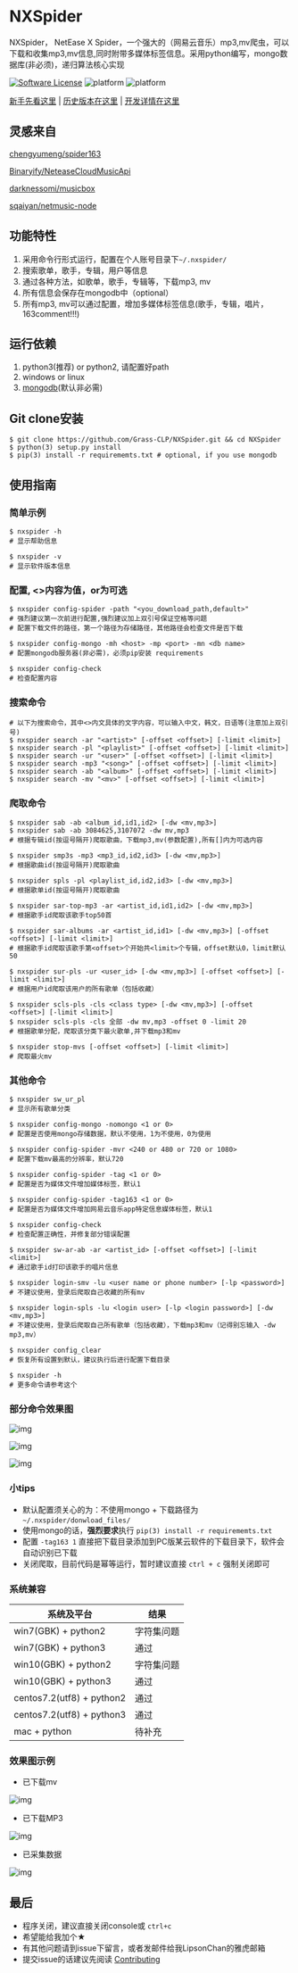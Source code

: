 NXSpider
=================

NXSpider， NetEase X Spider，一个强大的（网易云音乐）mp3,mv爬虫，可以下载和收集mp3,mv信息,同时附带多媒体标签信息。采用python编写，mongo数据库(非必须)，递归算法核心实现

[![Software License](https://img.shields.io/pypi/l/Django.svg)](LICENSE.md)
![platform](https://img.shields.io/badge/python-2.7-green.svg)
![platform](https://img.shields.io/badge/python-3.5-green.svg)

[新手先看这里](SIMPLE_USE.md) | [历史版本在这里](VERSION.md) | [开发详情在这里](DEV.md)

## 灵感来自

[chengyumeng/spider163](https://github.com/chengyumeng/spider163)

[Binaryify/NeteaseCloudMusicApi](https://github.com/Binaryify/NeteaseCloudMusicApi)

[darknessomi/musicbox](https://github.com/darknessomi/musicbox)

[sqaiyan/netmusic-node](https://github.com/sqaiyan/netmusic-node)

## 功能特性
1. 采用命令行形式运行，配置在个人账号目录下```~/.nxspider/```
2. 搜索歌单，歌手，专辑，用户等信息
3. 通过各种方法，如歌单，歌手，专辑等，下载mp3, mv
4. 所有信息会保存在mongodb中（optional）
5. 所有mp3, mv可以通过配置，增加多媒体标签信息(歌手，专辑，唱片，163comment!!!)

## 运行依赖
1. python3(推荐) or python2, 请配置好path
2. windows or linux
3. [mongodb](https://docs.mongodb.com/manual/installation/)(默认非必需)

## Git clone安装
    $ git clone https://github.com/Grass-CLP/NXSpider.git && cd NXSpider
    $ python(3) setup.py install
    $ pip(3) install -r requirememts.txt # optional, if you use mongodb

## 使用指南
### 简单示例
	$ nxspider -h
	# 显示帮助信息

	$ nxspider -v
	# 显示软件版本信息

### 配置, <>内容为值，or为可选
	$ nxspider config-spider -path "<you_download_path,default>"
	# 强烈建议第一次前进行配置,强烈建议加上双引号保证空格等问题
	# 配置下载文件的路径，第一个路径为存储路径，其他路径会检查文件是否下载 

	$ nxspider config-mongo -mh <host> -mp <port> -mn <db name>
	# 配置mongodb服务器(非必需)，必须pip安装 requirements

	$ nxspider config-check
	# 检查配置内容

### 搜索命令
	# 以下为搜索命令，其中<>内文具体的文字内容，可以输入中文，韩文，日语等(注意加上双引号)
	$ nxspider search -ar "<artist>" [-offset <offset>] [-limit <limit>]
	$ nxspider search -pl "<playlist>" [-offset <offset>] [-limit <limit>]
	$ nxspider search -ur "<user>" [-offset <offset>] [-limit <limit>]
	$ nxspider search -mp3 "<song>" [-offset <offset>] [-limit <limit>]
	$ nxspider search -ab "<album>" [-offset <offset>] [-limit <limit>]
	$ nxspider search -mv "<mv>" [-offset <offset>] [-limit <limit>]

### 爬取命令
	$ nxspider sab -ab <album_id,id1,id2> [-dw <mv,mp3>]
    $ nxspider sab -ab 3084625,3107072 -dw mv,mp3
	# 根据专辑id(按逗号隔开)爬取歌曲，下载mp3,mv(参数配置),所有[]内为可选内容

    $ nxspider smp3s -mp3 <mp3_id,id2,id3> [-dw <mv,mp3>]
	# 根据歌曲id(按逗号隔开)爬取歌曲

	$ nxspider spls -pl <playlist_id,id2,id3> [-dw <mv,mp3>]
	# 根据歌单id(按逗号隔开)爬取歌曲

	$ nxspider sar-top-mp3 -ar <artist_id,id1,id2> [-dw <mv,mp3>]
	# 根据歌手id爬取该歌手top50首

	$ nxspider sar-albums -ar <artist_id,id1> [-dw <mv,mp3>] [-offset <offset>] [-limit <limit>]
	# 根据歌手id爬取该歌手第<offset>个开始共<limit>个专辑，offset默认0，limit默认50

	$ nxspider sur-pls -ur <user_id> [-dw <mv,mp3>] [-offset <offset>] [-limit <limit>]
	# 根据用户id爬取该用户的所有歌单（包括收藏）

	$ nxspider scls-pls -cls <class type> [-dw <mv,mp3>] [-offset <offset>] [-limit <limit>]
	$ nxspider scls-pls -cls 全部 -dw mv,mp3 -offset 0 -limit 20
	# 根据歌单分配，爬取该分类下最火歌单,并下载mp3和mv

	$ nxspider stop-mvs [-offset <offset>] [-limit <limit>]
	# 爬取最火mv

### 其他命令
	$ nxspider sw_ur_pl
	# 显示所有歌单分类

	$ nxspider config-mongo -nomongo <1 or 0>
	# 配置是否使用mongo存储数据，默认不使用，1为不使用，0为使用

	$ nxspider config-spider -mvr <240 or 480 or 720 or 1080>
	# 配置下载mv最高的分辨率，默认720

	$ nxspider config-spider -tag <1 or 0>
	# 配置是否为媒体文件增加媒体标签，默认1

	$ nxspider config-spider -tag163 <1 or 0>
	# 配置是否为媒体文件增加网易云音乐app特定信息媒体标签，默认1

	$ nxspider config-check
	# 检查配置正确性，并修复部分错误配置

	$ nxspider sw-ar-ab -ar <artist_id> [-offset <offset>] [-limit <limit>]
	# 通过歌手id打印该歌手的唱片信息

	$ nxspider login-smv -lu <user name or phone number> [-lp <password>]
	# 不建议使用，登录后爬取自己收藏的所有mv

	$ nxspider login-spls -lu <login user> [-lp <login password>] [-dw <mv,mp3>]
	# 不建议使用，登录后爬取自己所有歌单（包括收藏），下载mp3和mv（记得别忘输入 -dw mp3,mv）

	$ nxspider config_clear
	# 恢复所有设置到默认，建议执行后进行配置下载目录

	$ nxspider -h
	# 更多命令请参考这个

### 部分命令效果图
![img](img/search_ab.png)

![img](img/spider_spls.png)

![img](img/sar-top-mp3.png)

### 小tips
- 默认配置须关心的为：不使用mongo + 下载路径为 `~/.nxspider/donwload_files/`
- 使用mongo的话，**强烈要求**执行 `pip(3) install -r requirememts.txt`
- 配置 ```-tag163 1``` 直接把下载目录添加到PC版某云软件的下载目录下，软件会自动识别已下载
- 关闭爬取，目前代码是幂等运行，暂时建议直接 ```ctrl + c``` 强制关闭即可


### 系统兼容
| 系统及平台  |   结果     |
|   ---     |    ---    |
| win7(GBK) + python2 | 字符集问题 |
| win7(GBK) + python3 | 通过 |
| win10(GBK) + python2 | 字符集问题 |
| win10(GBK) + python3 | 通过 |
| centos7.2(utf8) + python2 | 通过 |
| centos7.2(utf8) + python3 | 通过 |
| mac + python | 待补充 |
</table>

### 效果图示例
- 已下载mv

![img](img/mv_download.png)

- 已下载MP3

![img](img/mp3_download.png)

- 已采集数据

![img](img/mongodb_data.png)

## 最后
- 程序关闭，建议直接关闭console或 `ctrl+c`
- 希望能给我加个★
- 有其他问题请到issue下留言，或者发邮件给我LipsonChan的雅虎邮箱
- 提交issue的话建议先阅读 [Contributing](CONTRIBUTING.rst)